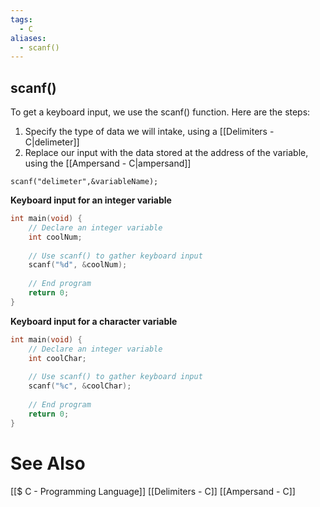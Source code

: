 ```yaml
---
tags:
  - C
aliases:
  - scanf()
---
```

## scanf()
To get a keyboard input, we use the scanf() function. Here are the steps:
1. Specify the type of data we will intake, using a [[Delimiters - C|delimeter]]
2. Replace our input with the data stored at the address of the variable, using the [[Ampersand - C|ampersand]]
```
scanf("delimeter",&variableName);
```

**Keyboard input for an integer variable**
```c showlinenumbers {6}
int main(void) {
	// Declare an integer variable
	int coolNum;
	
	// Use scanf() to gather keyboard input
	scanf("%d", &coolNum);
	
	// End program
	return 0;
}
```

**Keyboard input for a character variable**
```c showlinenumbers {6}
int main(void) {
	// Declare an integer variable
	int coolChar;
	
	// Use scanf() to gather keyboard input
	scanf("%c", &coolChar);
	
	// End program
	return 0;
}
```


# See Also
[[$ C - Programming Language]]
[[Delimiters - C]]
[[Ampersand - C]]
